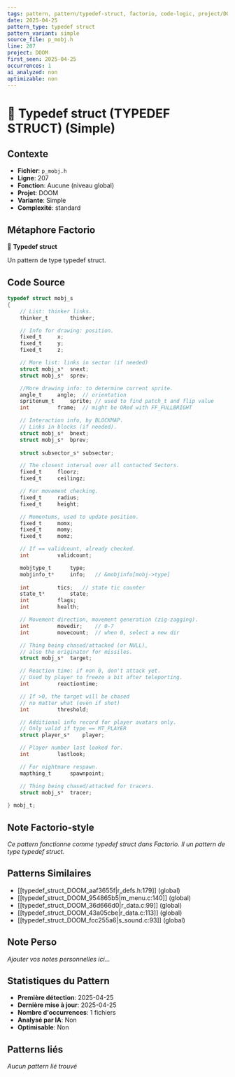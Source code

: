 ```yaml
---
tags: pattern, pattern/typedef-struct, factorio, code-logic, project/DOOM, pattern/variant/simple
date: 2025-04-25
pattern_type: typedef struct
pattern_variant: simple
source_file: p_mobj.h
line: 207
project: DOOM
first_seen: 2025-04-25
occurrences: 1
ai_analyzed: non
optimizable: non
---
```


# 🔧 Typedef struct (TYPEDEF STRUCT) (Simple)

## Contexte
- **Fichier**: `p_mobj.h`
- **Ligne**: 207
- **Fonction**: Aucune (niveau global)
- **Projet**: DOOM
- **Variante**: Simple
- **Complexité**: standard

## Métaphore Factorio
🔧 **Typedef struct**

Un pattern de type typedef struct.

## Code Source
```c
typedef struct mobj_s
{
    // List: thinker links.
    thinker_t		thinker;

    // Info for drawing: position.
    fixed_t		x;
    fixed_t		y;
    fixed_t		z;

    // More list: links in sector (if needed)
    struct mobj_s*	snext;
    struct mobj_s*	sprev;

    //More drawing info: to determine current sprite.
    angle_t		angle;	// orientation
    spritenum_t		sprite;	// used to find patch_t and flip value
    int			frame;	// might be ORed with FF_FULLBRIGHT

    // Interaction info, by BLOCKMAP.
    // Links in blocks (if needed).
    struct mobj_s*	bnext;
    struct mobj_s*	bprev;
    
    struct subsector_s*	subsector;

    // The closest interval over all contacted Sectors.
    fixed_t		floorz;
    fixed_t		ceilingz;

    // For movement checking.
    fixed_t		radius;
    fixed_t		height;	

    // Momentums, used to update position.
    fixed_t		momx;
    fixed_t		momy;
    fixed_t		momz;

    // If == validcount, already checked.
    int			validcount;

    mobjtype_t		type;
    mobjinfo_t*		info;	// &mobjinfo[mobj->type]
    
    int			tics;	// state tic counter
    state_t*		state;
    int			flags;
    int			health;

    // Movement direction, movement generation (zig-zagging).
    int			movedir;	// 0-7
    int			movecount;	// when 0, select a new dir

    // Thing being chased/attacked (or NULL),
    // also the originator for missiles.
    struct mobj_s*	target;

    // Reaction time: if non 0, don't attack yet.
    // Used by player to freeze a bit after teleporting.
    int			reactiontime;   

    // If >0, the target will be chased
    // no matter what (even if shot)
    int			threshold;

    // Additional info record for player avatars only.
    // Only valid if type == MT_PLAYER
    struct player_s*	player;

    // Player number last looked for.
    int			lastlook;	

    // For nightmare respawn.
    mapthing_t		spawnpoint;	

    // Thing being chased/attacked for tracers.
    struct mobj_s*	tracer;	
    
} mobj_t;
```

## Note Factorio-style
*Ce pattern fonctionne comme typedef struct dans Factorio. Il un pattern de type typedef struct.*

## Patterns Similaires
- [[typedef_struct_DOOM_aaf3655f|r_defs.h:179]] (global)
- [[typedef_struct_DOOM_954865b5|m_menu.c:140]] (global)
- [[typedef_struct_DOOM_36d666d0|r_data.c:99]] (global)
- [[typedef_struct_DOOM_43a05cbe|r_data.c:113]] (global)
- [[typedef_struct_DOOM_fcc255a6|s_sound.c:93]] (global)

## Note Perso
*Ajouter vos notes personnelles ici...*

## Statistiques du Pattern
- **Première détection**: 2025-04-25
- **Dernière mise à jour**: 2025-04-25
- **Nombre d'occurrences**: 1 fichiers
- **Analysé par IA**: Non
- **Optimisable**: Non

## Patterns liés
*Aucun pattern lié trouvé*
